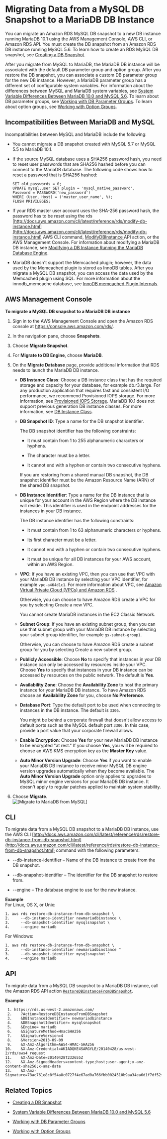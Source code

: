 # Migrating Data from a MySQL DB Snapshot to a MariaDB DB Instance<a name="USER_Migrate_MariaDB"></a>

You can migrate an Amazon RDS MySQL DB snapshot to a new DB instance running MariaDB 10\.1 using the AWS Management Console, AWS CLI, or Amazon RDS API\. You must create the DB snapshot from an Amazon RDS DB instance running MySQL 5\.6\. To learn how to create an RDS MySQL DB snapshot, see [Creating a DB Snapshot](USER_CreateSnapshot.md)\.

After you migrate from MySQL to MariaDB, the MariaDB DB instance will be associated with the default DB parameter group and option group\. After you restore the DB snapshot, you can associate a custom DB parameter group for the new DB instance\. However, a MariaDB parameter group has a different set of configurable system variables\. For information about the differences between MySQL and MariaDB system variables, see [ System Variable Differences Between MariaDB 10\.0 and MySQL 5\.6](https://mariadb.com/kb/en/mariadb/system-variable-differences-between-mariadb-100-and-mysql-56/)\. To learn about DB parameter groups, see [Working with DB Parameter Groups](USER_WorkingWithParamGroups.md)\. To learn about option groups, see [Working with Option Groups](USER_WorkingWithOptionGroups.md)\. 

## Incompatibilities Between MariaDB and MySQL<a name="USER_Migrate_MariaDB.Incompatibilities"></a>

Incompatibilities between MySQL and MariaDB include the following:

+ You cannot migrate a DB snapshot created with MySQL 5\.7 or MySQL 5\.5 to MariaDB 10\.1\.

+ If the source MySQL database uses a SHA256 password hash, you need to reset user passwords that are SHA256 hashed before you can connect to the MariaDB database\. The following code shows how to reset a password that is SHA256 hashed:

  ```
  SET old_passwords = 0;
  UPDATE mysql.user SET plugin = 'mysql_native_password',
  Password = PASSWORD('new_password')
  WHERE (User, Host) = ('master_user_name', %);
  FLUSH PRIVILEGES;
  ```

+ If your RDS master user account uses the SHA\-256 password hash, the password has to be reset using the rds [http://docs.aws.amazon.com/cli/latest/reference/rds/modify-db-instance.html](http://docs.aws.amazon.com/cli/latest/reference/rds/modify-db-instance.html) AWS CLI command, [ ModifyDBInstance ](http://docs.aws.amazon.com/AmazonRDS/latest/APIReference/API_ModifyDBInstance.html) API action, or the AWS Management Console\. For information about modifying a MariaDB DB instance, see [Modifying a DB Instance Running the MariaDB Database Engine](USER_ModifyInstance.MariaDB.md)\. 

+ MariaDB doesn't support the Memcached plugin; however, the data used by the Memcached plugin is stored as InnoDB tables\. After you migrate a MySQL DB snapshot, you can access the data used by the Memcached plugin using SQL\. For more information about the innodb\_memcache database, see [ InnoDB memcached Plugin Internals](https://dev.mysql.com/doc/refman/5.6/en/innodb-memcached-internals.html)\.

## AWS Management Console<a name="USER_Migrate_MariaDB.CON"></a>

**To migrate a MySQL DB snapshot to a MariaDB DB instance**

1. Sign in to the AWS Management Console and open the Amazon RDS console at [https://console\.aws\.amazon\.com/rds/](https://console.aws.amazon.com/rds/)\.

1. In the navigation pane, choose **Snapshots**\.

1. Choose **Migrate Snapshot**\.

1. For **Migrate to DB Engine**, choose **MariaDB**\.

1. On the **Migrate Database** page, provide additional information that RDS needs to launch the MariaDB DB instance\.

   + **DB Instance Class**: Choose a DB instance class that has the required storage and capacity for your database, for example db\.r3\.large\. For any production application that requires fast and consistent I/O performance, we recommend Provisioned IOPS storage\. For more information, see [Provisioned IOPS Storage](CHAP_Storage.md#USER_PIOPS)\. MariaDB 10\.1 does not support previous generation DB instance classes\. For more information, see [DB Instance Class](Concepts.DBInstanceClass.md)\. 

   + **DB Snapshot ID**: Type a name for the DB snapshot identifier\. 

     The DB snapshot identifier has the following constraints:

     + It must contain from 1 to 255 alphanumeric characters or hyphens\.

     + The character must be a letter\.

     + It cannot end with a hyphen or contain two consecutive hyphens\.

     If you are restoring from a shared manual DB snapshot, the DB snapshot identifier must be the Amazon Resource Name \(ARN\) of the shared DB snapshot\.

   + **DB Instance Identifier**: Type a name for the DB instance that is unique for your account in the AWS Region where the DB instance will reside\. This identifier is used in the endpoint addresses for the instances in your DB instance\. 

     The DB instance identifier has the following constraints:

     + It must contain from 1 to 63 alphanumeric characters or hyphens\.

     + Its first character must be a letter\.

     + It cannot end with a hyphen or contain two consecutive hyphens\.

     + It must be unique for all DB instances for your AWS account, within an AWS Region\.

   + **VPC**: If you have an existing VPC, then you can use that VPC with your MariaDB DB instance by selecting your VPC identifier, for example `vpc-a464d1c1`\. For more information about VPC, see [Amazon Virtual Private Cloud \(VPCs\) and Amazon RDS](USER_VPC.md) \.

     Otherwise, you can choose to have Amazon RDS create a VPC for you by selecting Create a new VPC\. 

     You cannot create MariaDB instances in the EC2 Classic Network\.

   + **Subnet Group**: If you have an existing subnet group, then you can use that subnet group with your MariaDB DB instance by selecting your subnet group identifier, for example `gs-subnet-group1`\.

     Otherwise, you can choose to have Amazon RDS create a subnet group for you by selecting Create a new subnet group\. 

   + **Publicly Accessible**: Choose **No** to specify that instances in your DB instance can only be accessed by resources inside your VPC\. Choose **Yes** to specify that instances in your DB instance can be accessed by resources on the public network\. The default is **Yes**\.

   + **Availability Zone**: Choose the **Availability Zone** to host the primary instance for your MariaDB DB instance\. To have Amazon RDS choose an **Availability Zone** for you, choose **No Preference**\.

   + **Database Port**: Type the default port to be used when connecting to instances in the DB instance\. The default is `3306`\.

     You might be behind a corporate firewall that doesn't allow access to default ports such as the MySQL default port `3306`\. In this case, provide a port value that your corporate firewall allows\.

   + **Enable Encryption**: Choose **Yes** for your new MariaDB DB instance to be encrypted "at rest\." If you choose **Yes**, you will be required to choose an AWS KMS encryption key as the **Master Key** value\.

   +  **Auto Minor Version Upgrade**: Choose **Yes** if you want to enable your MariaDB DB instance to receive minor MySQL DB engine version upgrades automatically when they become available\. The **Auto Minor Version Upgrade** option only applies to upgrades to MySQL minor engine versions for your MariaDB DB instance\. It doesn't apply to regular patches applied to maintain system stability\. 

1. Choose **Migrate**\.  
![\[Migrate to MariaDB from MySQL\]](http://docs.aws.amazon.com/AmazonRDS/latest/UserGuide/images/MigrateMariaDB.png)

## CLI<a name="USER_Migrate_MariaDB.CLI"></a>

To migrate data from a MySQL DB snapshot to a MariaDB DB instance, use the AWS CLI [http://docs.aws.amazon.com/cli/latest/reference/rds/restore-db-instance-from-db-snapshot.html](http://docs.aws.amazon.com/cli/latest/reference/rds/restore-db-instance-from-db-snapshot.html) command with the following parameters:

+ \-\-db\-instance\-identifier – Name of the DB instance to create from the DB snapshot\.

+ \-\-db\-snapshot\-identifier – The identifier for the DB snapshot to restore from\.

+ \-\-engine – The database engine to use for the new instance\.

**Example**  
For Linux, OS X, or Unix:  

```
1. aws rds restore-db-instance-from-db-snapshot \
2.     --db-instance-identifier newmariadbinstance \
3.     --db-snapshot-identifier mysqlsnapshot \
4.     --engine mariadb
```
For Windows:  

```
1. aws rds restore-db-instance-from-db-snapshot \
2.     --db-instance-identifier newmariadbinstance ^
3.     --db-snapshot-identifier mysqlsnapshot ^
4.     --engine mariadb
```

## API<a name="USER_Migrate_MariaDB.API"></a>

To migrate data from a MySQL DB snapshot to a MariaDB DB instance, call the Amazon RDS API action [ `RestoreDBInstanceFromDBSnapshot`](http://docs.aws.amazon.com/AmazonRDS/latest/APIReference/API_RestoreDBInstanceFromDBSnapshot.html)\.

**Example**  

```
 1. https://rds.us-west-2.amazonaws.com/
 2.    ?Action=RestoreDBInstanceFromDBSnapshot
 3.    &DBInstanceIdentifier= newmariadbinstance
 4.    &DBSnapshotIdentifier= mysqlsnapshot
 5.    &Engine= mariadb
 6.    &SignatureMethod=HmacSHA256
 7.    &SignatureVersion=4
 8.    &Version=2013-09-09
 9.    &X-Amz-Algorithm=AWS4-HMAC-SHA256
10.    &X-Amz-Credential=AKIADQKE4SARGYLE/20140428/us-west-2/rds/aws4_request
11.    &X-Amz-Date=20140428T232655Z
12.    &X-Amz-SignedHeaders=content-type;host;user-agent;x-amz-content-sha256;x-amz-date
13.    &X-Amz-Signature=78ac761e8c8f54a8c0727f4e67ad0a766fbb0024510b9aa34ea6d1f7df52fe92
```

## Related Topics<a name="USER_Migrate_MariaDB.related"></a>

+  [Creating a DB Snapshot](USER_CreateSnapshot.md) 

+  [ System Variable Differences Between MariaDB 10\.0 and MySQL 5\.6](https://mariadb.com/kb/en/mariadb/system-variable-differences-between-mariadb-100-and-mysql-56/) 

+  [Working with DB Parameter Groups](USER_WorkingWithParamGroups.md) 

+  [Working with Option Groups](USER_WorkingWithOptionGroups.md) 